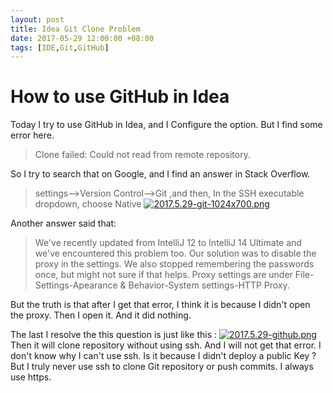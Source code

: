 ```yaml
---
layout: post
title: Idea Git Clone Problem
date: 2017-05-29 12:00:00 +08:00
tags: [IDE,Git,GitHub]
---
```


# How to use GitHub in Idea

Today I try to use GitHub in Idea, and I Configure the option. But I find some error here.

> Clone failed: Could not read from remote repository.

So I try to search that on Google, and I find an answer in Stack Overflow.
> settings-->Version Control-->Git ,and then, In the SSH executable dropdown, choose Native
> [![2017.5.29-git-1024x700.png](https://i.loli.net/2018/12/04/5c05d5a77e22d.png)](https://i.loli.net/2018/12/04/5c05d5a77e22d.png)

Another answer said that:
> We've recently updated from IntelliJ 12 to IntelliJ 14 Ultimate and we've encountered this problem too. Our solution was to disable the proxy in the settings. We also stopped remembering the passwords once, but might not sure if that helps. Proxy settings are under File-Settings-Apearance & Behavior-System settings-HTTP Proxy.

But the truth is that after I get that error, I think it is because I didn't open the proxy. Then I open it. And it did nothing.

The last I resolve the this question is just like this :
[![2017.5.29-github.png](https://i.loli.net/2018/12/04/5c05d5d2782cd.png)](https://i.loli.net/2018/12/04/5c05d5d2782cd.png)
Then it will clone repository without using ssh. And I will not get that error. I don't know why I can't use ssh. Is it because I didn't deploy a public Key ? But I truly never use ssh to clone Git repository or push commits. I always use https.